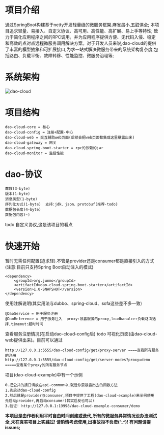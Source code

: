 # 项目介绍
通过SpringBoot构建基于netty开发轻量级的微服务框架.麻雀虽小,五脏俱全;
本项目追求轻量、易接入、自定义协议、高可用、高性能、高扩展、易上手等特性;
致力于简化应用程序之间的RPC调用，并为应用程序提供方便、无代码入侵、稳定和高效的点对点远程微服务调用解决方案。对于开发人员来说,dao-cloud的提供了丰富的模型抽象和可扩展接口,为求一站式解决微服务带来的系统架构复杂度,包括路由、负载平衡、故障转移、性能监控、微服务治理等;

# 系统架构
![dao-cloud](https://user-images.githubusercontent.com/27397567/216059165-fece6988-8d2c-4e61-a67f-552c33adc4b1.jpg)

# 项目结构
    dao-cloud-core = 核心
    dao-cloud-config = 注册+配置-中心
    dao-cloud-web = 交互辅助web页面(后续会把web页面都集成这里暴露出来)
    dao-cloud-gateway = 网关
    dao-cloud-spring-boot-starter = rpc的依赖的jar
    dao-cloud-monitor = 监控性能

# dao-协议
    魔数(3-byte)
    版本(1-byte)
    消息类型(1-byte)
    序列化方式(1-byte)  支持:jdk、json、protobuf(推荐-todo)
    数据包长度(4-byte)
    数据包内容(~)

todo 自定义协议,这是该项目的看点

# 快速开始
暂时无需任何配置(追求轻).不管是provider还是consumer都是直接引入的方式(注意:目前只支持Spring Boot自动注入的模式)

    <dependency>
        <groupId>org.junmo</groupId>
        <artifactId>dao-cloud-spring-boot-starter</artifactId>
        <version>1.0-SNAPSHOT</version>
    </dependency>

使用注解说明(其实用法与dubbo、spring-cloud、sofa这些差不多一致)

    @DaoService = 用于服务注册
    @DaoReference = 用于服务注入  proxy:暴露服务的proxy,loadbanalce:负载路由选择,timeout:超时时间

查看服务注册情况(在启动dao-cloud-config后)
todo 可视化页面(由dao-cloud-web提供出来)。目前可以通过

    http://127.0.0.1:5555/dao-cloud-config/get/proxy-server ====查看所有服务的注册
    http://127.0.0.1:5555/dao-cloud-config/get/server-nodes?proxy=demo =====查看某个proxy的所有服务节点

项目(dao-cloud-example)中有一个示例

    0.把公共的接口请放在api-common中,就是你要暴露出去的函数方法
    1.先启动dao-cloud-config
    2.然后就是provider与consumer,项目中提供了工程(dao-cloud-example)来示例使用
    先启动provider,再启动consumer(其实启反也可以)
    3.验证! http://127.0.0.1:19998/dao-cloud-example-consumer/demo

**本项目是由作者利用平时自由时间创建或迭代,所有的微服务异常情况没办法测试全,未在真实项目上实践过! 请酌情考虑使用,出事故拒不负责(^_^)! 有问题请提issues;**
    
        



   
    
    
    
